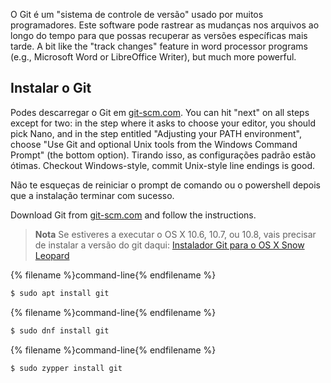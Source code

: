 O Git é um "sistema de controle de versão" usado por muitos programadores. Este software pode rastrear as mudanças nos arquivos ao longo do tempo para que possas recuperar as versões específicas mais tarde. A bit like the "track changes" feature in word processor programs (e.g., Microsoft Word or LibreOffice Writer), but much more powerful.

## Instalar o Git

<!--sec data-title="Installing Git: Windows" data-id="git_install_windows"
data-collapse=true ces-->

Podes descarregar o Git em [git-scm.com](https://git-scm.com/). You can hit "next" on all steps except for two: in the step where it asks to choose your editor, you should pick Nano, and in the step entitled "Adjusting your PATH environment", choose "Use Git and optional Unix tools from the Windows Command Prompt" (the bottom option). Tirando isso, as configurações padrão estão ótimas. Checkout Windows-style, commit Unix-style line endings is good.

Não te esqueças de reiniciar o prompt de comando ou o powershell depois que a instalação terminar com sucesso. <!--endsec-->

<!--sec data-title="Installing Git: OS X" data-id="git_install_OSX"
data-collapse=true ces-->

Download Git from [git-scm.com](https://git-scm.com/) and follow the instructions.

> **Nota** Se estiveres a executar o OS X 10.6, 10.7, ou 10.8, vais precisar de instalar a versão do git daqui: [Instalador Git para o OS X Snow Leopard](https://sourceforge.net/projects/git-osx-installer/files/git-2.3.5-intel-universal-snow-leopard.dmg/download)

<!--endsec-->

<!--sec data-title="Installing Git: Debian or Ubuntu" data-id="git_install_debian_ubuntu"
data-collapse=true ces-->

{% filename %}command-line{% endfilename %}

```bash
$ sudo apt install git
```

<!--endsec-->

<!--sec data-title="Installing Git: Fedora" data-id="git_install_fedora"
data-collapse=true ces-->

{% filename %}command-line{% endfilename %}

```bash
$ sudo dnf install git
```

<!--endsec-->

<!--sec data-title="Installing Git: openSUSE" data-id="git_install_openSUSE"
data-collapse=true ces-->

{% filename %}command-line{% endfilename %}

```bash
$ sudo zypper install git
```

<!--endsec-->